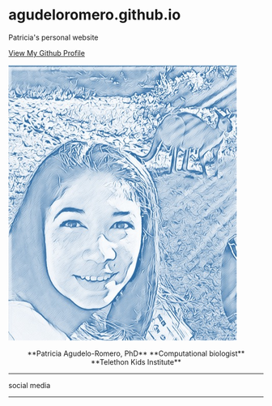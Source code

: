 # agudeloromero.github.io
Patricia's personal website

[View My Github Profile](https://github.com/agudeloromero)


![image](Patricia_photo_blue.jpg)

<p align="center">
  **Patricia Agudelo-Romero, PhD**
  **Computational biologist**
  **Telethon Kids Institute**
</p>

 
***

social media

***
